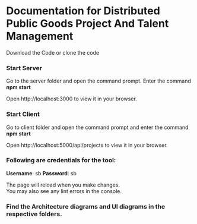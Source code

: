 # Documentation for Distributed Public Goods Project And Talent Management
  Download the Code or clone the code

### Start Server
  Go to the server folder and open the command prompt. Enter the command **npm start**
  
  Open http://localhost:3000 to view it in your browser.

### Start Client

  Go to client folder and open the command prompt and enter the command **npm start**

  Open http://localhost:5000/api/projects to view it in your browser.

### Following are credentials for the tool:
  **Username**: sb
  **Password**: sb

The page will reload when you make changes.\
You may also see any lint errors in the console.

### Find the Architecture diagrams and UI diagrams in the respective folders.
